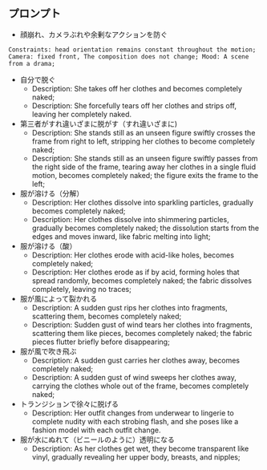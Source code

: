 ## プロンプト

- 顔崩れ、カメラぶれや余剰なアクションを防ぐ

```
Constraints: head orientation remains constant throughout the motion; Camera: fixed front, The composition does not change; Mood: A scene from a drama;
```

- 自分で脱ぐ
    - Description: She takes off her clothes and becomes completely naked;
    - Description: She forcefully tears off her clothes and strips off, leaving her completely naked.
- 第三者がすれ違いざまに脱がす（すれ違いざまに)
    - Description: She stands still as an unseen figure swiftly crosses the frame from right to left, stripping her clothes to become completely naked;
    - Description: She stands still as an unseen figure swiftly passes from the right side of the frame, tearing away her clothes in a single fluid motion, becomes completely naked; the figure exits the frame to the left;
- 服が溶ける（分解）
    - Description: Her clothes dissolve into sparkling particles, gradually becomes completely naked;
    - Description: Her clothes dissolve into shimmering particles, gradually becomes completely naked; the dissolution starts from the edges and moves inward, like fabric melting into light;
- 服が溶ける（酸）
    - Description: Her clothes erode with acid-like holes, becomes completely naked;
    - Description: Her clothes erode as if by acid, forming holes that spread randomly, becomes completely naked; the fabric dissolves completely, leaving no traces;
- 服が風によって裂かれる
    - Description: A sudden gust rips her clothes into fragments, scattering them, becomes completely naked;
    - Description: Sudden gust of wind tears her clothes into fragments, scattering them like pieces, becomes completely naked; the fabric pieces flutter briefly before disappearing;
- 服が風で吹き飛ぶ
    - Description: A sudden gust carries her clothes away, becomes completely naked;
    - Description: A sudden gust of wind sweeps her clothes away, carrying the clothes whole out of the frame, becomes completely naked;
- トランジションで徐々に脱げる
    - Description: Her outfit changes from underwear to lingerie to complete nudity with each strobing flash, and she poses like a fashion model with each outfit change.
- 服が水にぬれて（ビニールのように）透明になる
    - Description: As her clothes get wet, they become transparent like vinyl, gradually revealing her upper body, breasts, and nipples;
